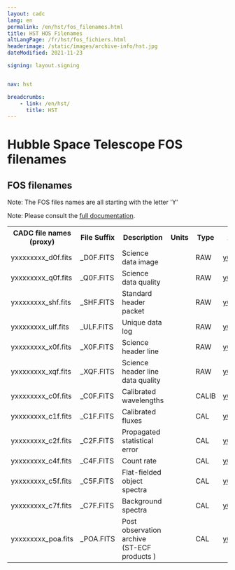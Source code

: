 ```yaml
---
layout: cadc
lang: en
permalink: /en/hst/fos_filenames.html
title: HST HOS Filenames
altLangPage: /fr/hst/fos_fichiers.html
headerimage: /static/images/archive-info/hst.jpg
dateModified: 2021-11-23

signing: layout.signing


nav: hst

breadcrumbs:
    - link: /en/hst/
      title: HST
---
```


<div class="span-6">
 <h1 id="wb-cont" class="wb-invisible">Hubble Space Telescope FOS filenames</h1>
 <h2 class="align-center">FOS filenames</h2>
              

<p class="color-attention">Note: The FOS files names are all starting with the letter 'Y'</p>
<p class="color-attention">Note: Please consult the <a rel="external" href="ftp://ftp.stsci.edu/pub/instrument_news/FOS/FOS_IHv60.pdf" class="ui-link">full documentation</a>.</p>

<table class="table">

   <tbody><tr>
   <th id="a"> CADC file names (proxy) </th>
   <th id="b">File Suffix</th>
   <th id="c">Description</th>
   <th id="d">Units</th>
   <th id="f">Type</th>
   <th id="e">Access Example</th>
   </tr>

   <tr>
   <td headers="a">yxxxxxxxx_d0f.fits</td>
   <td headers="b">_D0F.FITS</td>
   <td headers="c">Science data image</td>
   <td headers="d"></td>
   <td headers="f">RAW</td>
   <td headers="e"><a href="/data/pub/HST/product/y0dv0206r_d0f.fits" class="ui-link">y0dv0206r_d0f.fits</a></td>
   </tr>

   <tr>
   <td headers="a">yxxxxxxxx_q0f.fits</td>
   <td headers="b">_Q0F.FITS</td>
   <td headers="c">Science data quality</td>
   <td headers="d"></td>
   <td headers="f">RAW</td>
   <td headers="e"><a href="/data/pub/HST/product/y0dv0206r_q0f.fits" class="ui-link">y0dv0206r_q0f.fits</a></td>
   </tr>

   <tr>
   <td headers="a">yxxxxxxxx_shf.fits</td>
   <td headers="b">_SHF.FITS</td>
   <td headers="c">Standard header packet</td>
   <td headers="d"></td>
   <td headers="f">RAW</td>
   <td headers="e"><a href="/data/pub/HST/product/y0dv0206r_shf.fits" class="ui-link">y0dv0206r_shf.fits</a></td>
   </tr>

   <tr>
   <td headers="a">yxxxxxxxx_ulf.fits</td>
   <td headers="b">_ULF.FITS</td>
   <td headers="c">Unique data log</td>
   <td headers="d"></td>
   <td headers="f">RAW</td>
   <td headers="e"><a href="/data/pub/HST/product/y0dv0206r_ulf.fits" class="ui-link">y0dv0206r_ulf.fits</a></td>
   </tr>

   <tr>
   <td headers="a">yxxxxxxxx_x0f.fits</td>
   <td headers="b">_X0F.FITS</td>
   <td headers="c">Science header line</td>
   <td headers="d"></td>
   <td headers="f">RAW</td>
   <td headers="e"><a href="/data/pub/HST/product/y0dv0206r_x0f.fits" class="ui-link">y0dv0206r_x0f.fits</a></td>
   </tr>

   <tr>
   <td headers="a">yxxxxxxxx_xqf.fits</td>
   <td headers="b">_XQF.FITS</td>
   <td headers="c">Science header line data quality</td>
   <td headers="d"></td>
   <td headers="f">RAW</td>
   <td headers="e"><a href="/data/pub/HST/product/y0dv0206r_xqf.fits" class="ui-link">y0dv0206r_xqf.fits</a></td>
   </tr>

   <tr>
   <td headers="a">yxxxxxxxx_c0f.fits</td>
   <td headers="b">_C0F.FITS</td>
   <td headers="c">Calibrated wavelengths</td>
   <td headers="d"></td>
   <td headers="f">CALIB</td>
   <td headers="e"><a href="/data/pub/HST/product/y0dv0206r_c0f.fits" class="ui-link">y0dv0206r_c0f.fits</a></td>
   </tr>

   <tr>
   <td headers="a">yxxxxxxxx_c1f.fits</td>
   <td headers="b">_C1F.FITS</td>
   <td headers="c">Calibrated fluxes</td>
   <td headers="d"></td>
   <td headers="f">CAL</td>
   <td headers="e"><a href="/data/pub/HST/product/y0dv0206r_c1f.fits" class="ui-link">y0dv0206r_c1f.fits</a></td>
   </tr>

   <tr>
   <td headers="a">yxxxxxxxx_c2f.fits</td>
   <td headers="b">_C2F.FITS</td>
   <td headers="c">Propagated statistical error</td>
   <td headers="d"></td>
   <td headers="f">CAL</td>
   <td headers="e"><a href="/data/pub/HST/product/y0dv0206r_c2f.fits" class="ui-link">y0dv0206r_c2f.fits</a></td>
   </tr>

   <tr>
   <td headers="a">yxxxxxxxx_c4f.fits</td>
   <td headers="b">_C4F.FITS</td>
   <td headers="c">Count rate</td>
   <td headers="d"></td>
   <td headers="f">CAL</td>
   <td headers="e"><a href="/data/pub/HST/product/y0dv0206r_c4f.fits" class="ui-link">y0dv0206r_c4f.fits</a></td>
   </tr>

   <tr>
   <td headers="a">yxxxxxxxx_c5f.fits</td>
   <td headers="b">_C5F.FITS</td>
   <td headers="c">Flat-fielded object spectra</td>
   <td headers="d"></td>
   <td headers="f">CAL</td>
   <td headers="e"><a href="/data/pub/HST/product/y0dv0206r_c5f.fits" class="ui-link">y0dv0206r_c5f.fits</a></td>
   </tr>

   <tr>
   <td headers="a">yxxxxxxxx_c7f.fits</td>
   <td headers="b">_C7F.FITS</td>
   <td headers="c">Background spectra</td>
   <td headers="d"></td>
   <td headers="f">CAL</td>
   <td headers="e"><a href="/data/pub/HST/product/y0dv0206r_c7f.fits" class="ui-link">y0dv0206r_c7f.fits</a></td>
   </tr>

   <tr>
   <td headers="a">yxxxxxxxx_poa.fits</td>
   <td headers="b">_POA.FITS</td>
   <td headers="c">Post observation archive (ST-ECF products )</td>
   <td headers="d"></td>
   <td headers="f">CAL</td>
   <td headers="e"><a href="/data/pub/HST/product/y0dv0206r_poa.fits" class="ui-link">y0dv0206r_poa.fits</a></td>
   </tr>

</tbody></table>



</div>